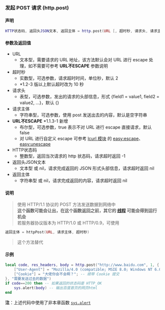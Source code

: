 ### 发起 POST 请求 \(**http\.post**\)


#### 声明
```lua
HTTP状态码, 返回头JSON文本, 返回主体 = http.post(URL [, 超时秒, 请求头, 请求主体, URL不ESCAPE ])
```


#### 参数及返回值
- URL
    - 文本型，需要请求的 URL 地址，该方法默认会对 URL 进行 escape 处理，如不需要可参考 **URL不ESCAPE** 参数说明
- 超时秒
    - 实数型，可选参数，请求超时时间，单位秒，默认 2
    - \*1\.2\-3 版以上默认超时改为 10 秒
- 请求头
    - 表型，可选参数，发出的请求的头部信息，形式 \{field1 = value1, field2 = value2, \.\.\.\}，默认 \{\}
- 请求主体
    - 字符串型，可选参数，使用 post 发送出去的内容，默认是空字符串
- **URL不ESCAPE** \*1\.1\.3\-1 新增
    - 布尔型，可选参数，true 表示不对 URL 进行 escape 直接请求，默认 false
    - 对 URL 进行自定义 escape 可参考 [lcurl 模块](/Handbook/open-source/lcurl.md) 的 [easy:escape](http://lua-curl.github.io/lcurl/modules/lcurl.html#easy:escape)、[easy:unescape](http://lua-curl.github.io/lcurl/modules/lcurl.html#easy:unescape)
- HTTP状态码
    - 整数型，返回当次请求的 http 状态码，请求超时返回 \-1
- 返回头JSON文本
    - 文本型 或 nil，请求完成返回的 JSON 形式头部信息，请求超时返回 nil
- 返回主体
    - 字符串型 或 nil，请求完成返回的内容，请求超时返回 nil


#### 说明
> 使用 HTTP/1\.1 协议的 POST 方法发送数据到网络中  
> **这个函数可能会让出，在这个函数返回之前，其它的 [线程](/Handbook/thread/README.md) 可能会得到运行机会**  
> 若服务器协议版本为 HTTP/1\.0 或 HTTP/0\.9，可使用  
```lua
返回主体 = httpPost(URL, 请求主体, 超时秒)
```
> 这个方法替代  


#### 示例  
```lua
local code, res_headers, body = http.post("http://www.baidu.com", 1, {
    ["User-Agent"] = "Mozilla/4.0 (compatible; MSIE 8.0; Windows NT 6.0)", -- 模拟 IE8 的请求
    ["Cookie"] = "大佬你会不会啊？"; -- 顺带 Cookie 提交
}, "需要发送过去的数据")
if code==200 then -- 如果返回的状态码是 HTTP_OK
    sys.alert(body) -- 输出百度首页的网页html
end
```
**注**：上述代码中使用了非本章函数 [`sys.alert`](/Handbook/sys/sys.alert.md)  

